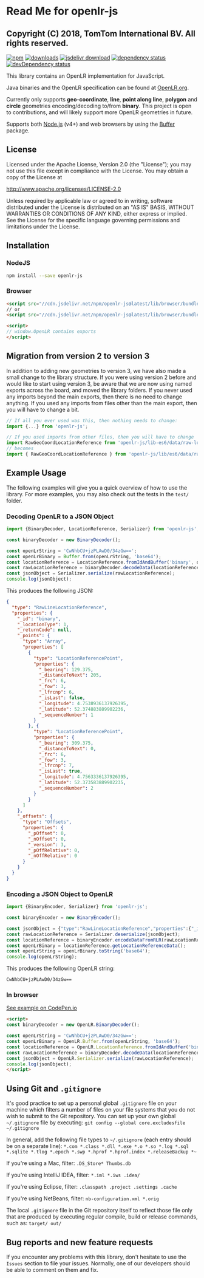 # Read Me for openlr-js

Copyright (C) 2018, TomTom International BV. All rights reserved.
----

[downloads-image]: https://img.shields.io/npm/dm/openlr-js.svg
[npm-image]: https://img.shields.io/npm/v/openlr-js.svg
[npm-url]: https://npmjs.org/package/openlr-js
[jsdelivr-image]: https://data.jsdelivr.com/v1/package/npm/openlr-js/badge
[jsdelivr-url]: https://www.jsdelivr.com/package/npm/openlr-js
[dependency-status-image]: https://david-dm.org/tomtom-international/openlr-js.svg
[dependency-status-url]: https://david-dm.org/tomtom-international/openlr-js
[devDependency-status-image]: https://david-dm.org/tomtom-international/openlr-js/dev-status.svg
[devDependency-status-url]: https://david-dm.org/tomtom-international/openlr-js#info=devDependencies
[![npm][npm-image]][npm-url] [![downloads][downloads-image]][npm-url] [![jsdelivr download][jsdelivr-image]][jsdelivr-url] [![dependency  status][dependency-status-image]][dependency-status-url] [![devDependency  status][devDependency-status-image]][devDependency-status-url]

This library contains an OpenLR implementation for JavaScript.

Java binaries and the OpenLR specification can be found at [OpenLR.org](http://www.openlr.org).

Currently only supports **geo-coordinate**, **line**, **point along line**, **polygon** and **circle** geometries encoding/decoding to/from **binary**.
This project is open to contributions, and will likely support more OpenLR geometries in future.

Supports both [Node.js](http://nodejs.org) (v4+) and web browsers by using the [Buffer](https://www.npmjs.com/package/buffer) package.

## License

Licensed under the Apache License, Version 2.0 (the "License"); you may not use this file except in compliance with the License.
You may obtain a copy of the License at

   http://www.apache.org/licenses/LICENSE-2.0

Unless required by applicable law or agreed to in writing, software distributed under the License is distributed on an "AS IS" BASIS, WITHOUT WARRANTIES OR CONDITIONS OF ANY KIND, either express or implied.
See the License for the specific language governing permissions and limitations under the License.

## Installation

### NodeJS

```bash
npm install --save openlr-js
```

### Browser

```html
<script src="//cdn.jsdelivr.net/npm/openlr-js@latest/lib/browser/bundle.js"></script>
// or
<script src="//cdn.jsdelivr.net/npm/openlr-js@latest/lib/browser/bundle.min.js"></script>

<script>
// window.OpenLR contains exports
</script>
```

## Migration from version 2 to version 3

In addition to adding new geometries to version 3, we have also made a small change to the library structure.
If you were using version 2 before and would like to start using version 3, be aware that we are now using named exports across the board, and moved the library folders.
If you never used any imports beyond the main exports, then there is no need to change anything.
If you used any imports from files other than the main export, then you will have to change a bit.

```js
// If all you ever used was this, then nothing needs to change:
import {...} from 'openlr-js';

// If you used imports from other files, then you will have to change 'lib-esX' to 'lib/esX' and make sure to use named imports:
import RawGeoCoordLocationReference from 'openlr-js/lib-es6/data/raw-location-reference/RawGeoCoordLocationReference';
// becomes
import { RawGeoCoordLocationReference } from 'openlr-js/lib/es6/data/raw-location-reference/RawGeoCoordLocationReference';
```

## Example Usage

The following examples will give you a quick overview of how to use the library.
For more examples, you may also check out the tests in the `test/` folder.

### Decoding OpenLR to a JSON Object 

```js
import {BinaryDecoder, LocationReference, Serializer} from 'openlr-js';

const binaryDecoder = new BinaryDecoder();

const openLrString = 'CwNhbCU+jzPLAwD0/34zGw==';
const openLrBinary = Buffer.from(openLrString, 'base64');
const locationReference = LocationReference.fromIdAndBuffer('binary', openLrBinary);
const rawLocationReference = binaryDecoder.decodeData(locationReference);
const jsonObject = Serializer.serialize(rawLocationReference);
console.log(jsonObject);
```

This produces the following JSON: 
```json
{
  "type": "RawLineLocationReference",
  "properties": {
    "_id": "binary",
    "_locationType": 1,
    "_returnCode": null,
    "_points": {
      "type": "Array",
      "properties": [
        {
          "type": "LocationReferencePoint",
          "properties": {
            "_bearing": 129.375,
            "_distanceToNext": 205,
            "_frc": 6,
            "_fow": 3,
            "_lfrcnp": 6,
            "_isLast": false,
            "_longitude": 4.7538936137926395,
            "_latitude": 52.374883889902236,
            "_sequenceNumber": 1
          }
        }, {
          "type": "LocationReferencePoint",
          "properties": {
            "_bearing": 309.375,
            "_distanceToNext": 0,
            "_frc": 6,
            "_fow": 3,
            "_lfrcnp": 7,
            "_isLast": true,
            "_longitude": 4.7563336137926395,
            "_latitude": 52.373583889902235,
            "_sequenceNumber": 2
          }
        }
      ]
    },
    "_offsets": {
      "type": "Offsets",
      "properties": {
        "_pOffset": 0,
        "_nOffset": 0,
        "_version": 3,
        "_pOffRelative": 0,
        "_nOffRelative": 0
      }
    }
  }
}
```

### Encoding a JSON Object to OpenLR

```js
import {BinaryEncoder, Serializer} from 'openlr-js';

const binaryEncoder = new BinaryEncoder();

const jsonObject = {"type":"RawLineLocationReference","properties":{"_id":"binary","_locationType":1,"_returnCode":null,"_points":{"type":"Array","properties":[{"type":"LocationReferencePoint","properties":{"_bearing":129.375,"_distanceToNext":205,"_frc":6,"_fow":3,"_lfrcnp":6,"_isLast":false,"_longitude":4.7538936137926395,"_latitude":52.374883889902236,"_sequenceNumber":1}},{"type":"LocationReferencePoint","properties":{"_bearing":309.375,"_distanceToNext":0,"_frc":6,"_fow":3,"_lfrcnp":7,"_isLast":true,"_longitude":4.7563336137926395,"_latitude":52.373583889902235,"_sequenceNumber":2}}]},"_offsets":{"type":"Offsets","properties":{"_pOffset":0,"_nOffset":0,"_version":3,"_pOffRelative":0,"_nOffRelative":0}}}};
const rawLocationReference = Serializer.deserialize(jsonObject);
const locationReference = binaryEncoder.encodeDataFromRLR(rawLocationReference);
const openLrBinary = locationReference.getLocationReferenceData();
const openLrString = openLrBinary.toString('base64');
console.log(openLrString); 
```

This produces the following OpenLR string:

```
CwNhbCU+jzPLAwD0/34zGw==
```

### In browser

[See example on CodePen.io](https://codepen.io/woutervh/pen/QVWwLR?editors=1010)

```html
<script>
const binaryDecoder = new OpenLR.BinaryDecoder();

const openLrString = 'CwNhbCU+jzPLAwD0/34zGw==';
const openLrBinary = OpenLR.Buffer.from(openLrString, 'base64');
const locationReference = OpenLR.LocationReference.fromIdAndBuffer('binary', openLrBinary);
const rawLocationReference = binaryDecoder.decodeData(locationReference);
const jsonObject = OpenLR.Serializer.serialize(rawLocationReference);
console.log(jsonObject);
</script>
```

## Using Git and `.gitignore`

It's good practice to set up a personal global `.gitignore` file on your machine which filters a number of files on your file systems that you do not wish to submit to the Git repository.
You can set up your own global `~/.gitignore`  file by executing:
`git config --global core.excludesfile ~/.gitignore`

In general, add the following file types to `~/.gitignore` (each entry should be on a separate line):
`*.com *.class *.dll *.exe *.o *.so *.log *.sql *.sqlite *.tlog *.epoch *.swp *.hprof *.hprof.index *.releaseBackup *~`

If you're using a Mac, filter:
`.DS_Store* Thumbs.db`

If you're using IntelliJ IDEA, filter:
`*.iml *.iws .idea/`

If you're using Eclipse, filter:
`.classpath .project .settings .cache`

If you're using NetBeans, filter:
`nb-configuration.xml *.orig`

The local `.gitignore` file in the Git repository itself to reflect those file only that are produced by executing regular compile, build or release commands, such as: `target/ out/`

## Bug reports and new feature requests

If you encounter any problems with this library, don't hesitate to use the `Issues`  section to file your issues.
Normally, one of our developers should be able to comment on them and fix.
